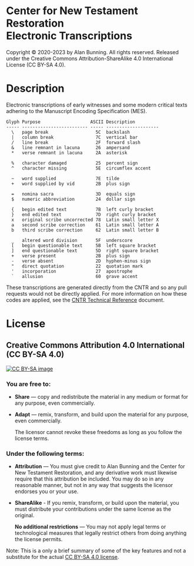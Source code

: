 # Center for New Testament Restoration<br>Electronic Transcriptions

Copyright © 2020-2023 by Alan Bunning. All rights reserved. Released under the Creative Commons Attribution-ShareAlike 4.0 International License (CC BY-SA 4.0).

# Description
Electronic transcriptions of early witnesses and some modern critical texts adhering to the Manuscript Encoding Specification (MES).

````
Glyph Purpose                   ASCII Description
----- ------------------------- ----- --------------------
  \   page break                  5C  backslash
  |   column break                7C  vertical bar
  /   line break                  2F  forward slash
  &   line remnant in lacuna      26  ampersand
  *   verse remnant in lacuna     2A  asterisk

  %   character damaged           25  percent sign
  ^   character missing           5E  circumflex accent

  ~   word supplied               7E  tilde 
  +   word supplied by vid        2B  plus sign
  
  =   nomina sacra                3D  equals sign 
  $   numeric abbreviation        24  dollar sign

  {   begin edited text           7B  left curly bracket 
  }   end edited text             7D  right curly bracket
  x   original scribe uncorrected 78  Latin small letter X
  a   second scribe correction    61  Latin small letter A 
  b   third scribe correction     62  Latin small letter B 

  _   altered word division       5F  underscore 
  [   begin questionable text     5B  left square bracket 
  ]   end questionable text       5D  right square bracket 
  +   verse present               2B  plus sign 
  -   verse absent                2D  hyphen-minus sign 
  "   direct quotation            22  quotation mark 
  '   incorporation               27  apostrophe 
  `   allusion                    60  grave accent 
````

These transcriptions are generated directly from the CNTR and so any pull requests would not be directly applied. 
For more information on how these codes are applied, see the <a href=https://greekcntr.org/resources/technical.pdf>CNTR Technical Reference</a> document.

# License

## Creative Commons Attribution 4.0 International (CC BY-SA 4.0)

[![CC BY-SA image](https://licensebuttons.net/l/by-sa/4.0/88x31.png)](http://creativecommons.org/licenses/by-sa/4.0/)

### You are free to:

* **Share** — copy and redistribute the material in any medium or format for any purpose, even commercially.

* **Adapt** — remix, transform, and build upon the material for any purpose, even commercially.

  The licensor cannot revoke these freedoms as long as you follow the license terms.

### Under the following terms:

* **Attribution** — You must give credit to Alan Bunning and the Center for New Testament Restoration, and any derivative work must likewise require that this attribution be included. You may do so in any reasonable manner, but not in any way that suggests the licensor endorses you or your use.

* **ShareAlike** - If you remix, transform, or build upon the material, you must distribute your contributions under the same license as the original.

  **No additional restrictions** — You may not apply legal terms or technological measures that legally restrict others from doing anything the license permits.

Note: This is a only a brief summary of some of the key features and not a substitute for the actual [CC BY-SA 4.0 license](https://creativecommons.org/licenses/by-sa/4.0/legalcode.en).
